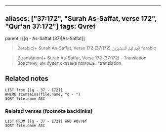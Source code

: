 
---
aliases: ["37:172", "Surah As-Saffat, verse 172", "Qur'an 37:172"]
tags: Qvref
---

parent:: [[q - As-Saffat (37)|As-Saffat]]

> [!arabic]+ Surah As-Saffat, Verse 172 (37:172)
> <span class="quran-arabic">إِنَّهُمْ لَهُمُ ٱلْمَنصُورُونَ</span>
^arabic

> [!translation]+ Surah As-Saffat, Verse 172 (37:172) - Translation
> Воистину, им будет оказана помощь.
^translation



## Related notes
```dataview
LIST from [[q - 37 - 172]]
WHERE !contains(file.name, "q - ")
SORT file.name ASC
```

### Related verses (footnote backlinks)
```dataview
LIST FROM [[q - 37 - 172]] AND #Qvref
SORT file.name ASC
```

